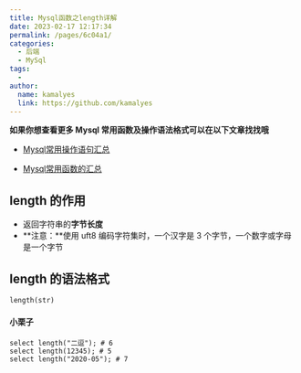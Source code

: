```yaml
---
title: Mysql函数之length详解
date: 2023-02-17 12:17:34
permalink: /pages/6c04a1/
categories:
  - 后端
  - MySql
tags:
  - 
author: 
  name: kamalyes
  link: https://github.com/kamalyes
---
```


**如果你想查看更多 Mysql 常用函数及操作语法格式可以在以下文章找找哦**

- [Mysql常用操作语句汇总](./59.Mysql常用操作语句汇总.md)

- [Mysql常用函数的汇总](./01.Mysql常用函数汇总.md)

length 的作用
----------

*   返回字符串的**字节长度**
*   **注意：**使用 uft8 编码字符集时，一个汉字是 3 个字节，一个数字或字母是一个字节

length 的语法格式
------------

```
length(str)
```

#### 小栗子

```
select length("二逗"); # 6
select length(12345); # 5
select length("2020-05"); # 7
```
